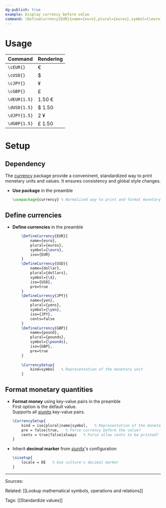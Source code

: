 ```yaml
---
dg-publish: true
example: Display currency before value
command: \DefineCurrency{EUR}{name={euro},plural={euros},symbol={\euro},iso={EUR}}
---
```


# Usage

| Command      | Rendering |
| ------------ | --------- |
| `\cEUR{}`    | €         |
| `\cUSD{}`    | $         |
| `\cJPY{}`    | ¥         |
| `\cGBP{}`    | £         |
| `\dEUR{1.5}` | 1.50 €    |
| `\dUSD{1.5}` | $ 1.50    |
| `\dJPY{1.5}` | 2 ¥       |
| `\dGBP{1.5}` | £ 1.50    |

# Setup

## Dependency

The [currency](https://texdoc.org/serve/currency/0) package provide a conveninent, standardized way to print monetary units and values. It ensures consistency and global style changes.

- **Use package** in the preamble  
    ```latex
    \usepackage{currency} % Normalized way to print and format monetary unit
    ```

## Define currencies

- **Define currencies** in the preamble  
    ```latex
        \DefineCurrency{EUR}{
            name={euro},
            plural={euros},
            symbol={\euro},
            iso={EUR}
        }
        \DefineCurrency{USD}{
            name={dollar},
            plural={dollars},
            symbol={\$},
            iso={USD},
            pre=true
        }
        \DefineCurrency{JPY}{
            name={yen}, 
            plural={yens}, 
            symbol={\yen}, 
            iso={JPY}, 
            cents=false
        }
        \DefineCurrency{GBP}{
            name={pound}, 
            plural={pounds}, 
            symbol={\pounds}, 
            iso={GBP}, 
            pre=true
        }
        
        \CurrencySetup{
            kind=symbol   % Representation of the monetary unit
        }
    ```

## Format monetary quantities

- **Format money** using key-value pairs in the preamble  
  First option is the default value.  
  Supports all [siunitx](https://texdoc.org/serve/siunitx/0) key-value pairs.
    ```latex
    \CurrencySetup{
        kind = iso|plural|name|symbol,   % Representation of the monetary unit
        pre = false|true,   % Force currency before the value?
        cents = true|false|always   % Force allow cents to be printed?
    }
    ```

- Inherit **decimal marker** from [siunitx](https://texdoc.org/serve/siunitx/0)'s configuration
    ```latex
    \sisetup{
        locale = DE   % Use culture's decimal marker
    }
    ```



---


Sources:

Related:
[[Lookup mathematical symbols, operations and relations]]

Tags:
[[Standardize values]]